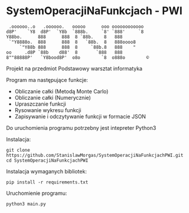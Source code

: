 # SystemOperacjiNaFunkcjach - PWI


```commandline
 .oooooo..o   .oooooo.   ooooo      ooo oooooooooooo 
d8P'    `Y8  d8P'  `Y8b  `888b.     `8' `888'     `8 
Y88bo.      888      888  8 `88b.    8   888         
 `"Y8888o.  888      888  8   `88b.  8   888oooo8    
     `"Y88b 888      888  8     `88b.8   888    "    
oo     .d8P `88b    d88'  8       `888   888         
8""88888P'   `Y8bood8P'  o8o        `8  o888o        ©
```
Projekt na przedmiot Podstawowy warsztat informatyka

Program ma następujące funkcje:
- Obliczanie całki (Metodą Monte Carlo)
- Obliczanie całki (Numerycznie)
- Upraszczanie funkcji
- Rysowanie wykresu funkcji
- Zapisywanie i odczytywanie funkcji w formacie JSON


Do uruchomienia programu potrzebny jest intepreter Python3

Instalacja:
```commandline
git clone https://github.com/StanislawMorgas/SystemOperacjiNaFunkcjachPWI.git
cd SystemOperacjiNaFunkcjachPWI
```

Instalacja wymaganych bibliotek:
```commandline
pip install -r requirements.txt
```

Uruchomienie programu:
```commandline
python3 main.py
```
